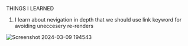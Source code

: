 THINGS I LEARNED 
1) I learn about nevigation in depth that we should use link keyword for avoiding uneccesery re-renders

![Screenshot 2024-03-09 194543](https://github.com/subodh245/Next-JS/assets/118099441/c1828682-c81a-476e-894d-ff1edbc01254)
